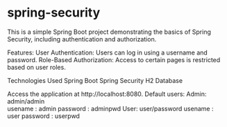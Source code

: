 # spring-security
This is a simple Spring Boot project demonstrating the basics of Spring Security, including authentication and authorization.

Features:
User Authentication: Users can log in using a username and password.
Role-Based Authorization: Access to certain pages is restricted based on user roles.

Technologies Used
Spring Boot
Spring Security
H2 Database

Access the application at http://localhost:8080.
Default users:
Admin: admin/admin  
usename : admin  password : adminpwd
User: user/password
usename : user  password : userpwd
